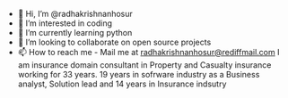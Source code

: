 - 👋 Hi, I’m @radhakrishnanhosur
- 👀 I’m interested in coding
- 🌱 I’m currently learning python
- 💞️ I’m looking to collaborate on open source projects
- 📫 How to reach me - Mail me at radhakrishnanhosur@rediffmail.com
I am insurance domain consultant in Property and Casualty insurance working for 33 years.  19 years in sofrware industry as a Business analyst, Solution lead and 14 years in Insurance indsutry

<!---
radhakrishnanhosur/radhakrishnanhosur is a ✨ special ✨ repository because its `README.md` (this file) appears on your GitHub profile.
You can click the Preview link to take a look at your changes.
--->
